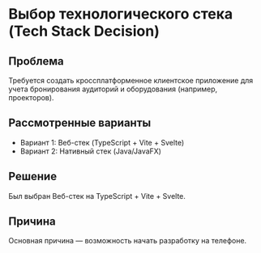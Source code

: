 # Выбор технологического стека (Tech Stack Decision)

## Проблема
Требуется создать кроссплатформенное клиентское приложение для учета 
бронирования аудиторий и оборудования (например, проекторов).

## Рассмотренные варианты
- Вариант 1: Веб-стек (TypeScript + Vite + Svelte)
- Вариант 2: Нативный стек (Java/JavaFX)

## Решение
Был выбран Веб-стек на TypeScript + Vite + Svelte.

## Причина
Основная причина — возможность начать разработку на телефоне.
